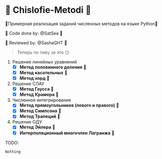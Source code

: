 # :dragon: Chislofie-Metodi :dragon:

:snake:Примерная реализация заданий численных методов на языке Python:snake:

:monkey: Code done by:  @SatSea :frog:

:panda_face: Reviewed by:  @SashaGHT :swan:

> Теперь по пиву за это 😏

1. Решение линейных уравнений
      - [x] **Метод половинного деления** 🐌
      - [x] **Метод касательных** 🐸
      - [x] **Метод хорд** :ant:
2. Решение СЛАУ
      - [x] **Метод Гаусса** 🐬
      - [x] **Метод Крамера** :penguin:
3. Численное интегрирование
      - [x] **Метод прямоугольников (левого и правого)** :deer:
      - [x] **Метод Симпсона** :unicorn:
      - [x] **Метод Трапеций** :horse:
4. Решение ОДУ
      - [x] **Метод Эйлера** :elephant:
      - [x] **Интерполяционный многочлен Лагранжа** :llama:

TODO:

    Nothing
